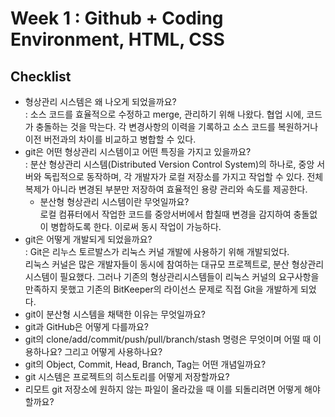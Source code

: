 # Week 1 : Github + Coding Environment, HTML, CSS
## Checklist
- 형상관리 시스템은 왜 나오게 되었을까요?   
: 소스 코드를 효율적으로 수정하고 merge, 관리하기 위해 나왔다. 협업 시에, 코드가 충돌하는 것을 막는다. 각 변경사항의 이력을 기록하고 소스 코드를 복원하거나 이전 버전과의 차이를 비교하고 병합할 수 있다.
- git은 어떤 형상관리 시스템이고 어떤 특징을 가지고 있을까요?   
: 분산 형상관리 시스템(Distributed Version Control System)의 하나로, 중앙 서버와 독립적으로 동작하며, 각 개발자가 로컬 저장소를 가지고 작업할 수 있다. 전체 복제가 아니라 변경된 부분만 저장하여 효율적인 용량 관리와 속도를 제공한다.   
  - 분산형 형상관리 시스템이란 무엇일까요?   
  로컬 컴퓨터에서 작업한 코드를 중앙서버에서 합칠때 변경을 감지하여 충돌없이 병합하도록 한다. 이로써 동시 작업이 가능하다.
- git은 어떻게 개발되게 되었을까요?   
: Git은 리누스 토르발스가 리눅스 커널 개발에 사용하기 위해 개발되었다.   
리눅스 커널은 많은 개발자들이 동시에 참여하는 대규모 프로젝트로, 분산 형상관리시스템이 필요했다. 그러나 기존의 형상관리시스템들이 리눅스 커널의 요구사항을 만족하지 못했고 기존의 BitKeeper의 라이선스 문제로 직접 Git을 개발하게 되었다.
- git이 분산형 시스템을 채택한 이유는 무엇일까요?
- git과 GitHub은 어떻게 다를까요?
- git의 clone/add/commit/push/pull/branch/stash 명령은 무엇이며 어떨 때 이용하나요? 그리고 어떻게 사용하나요?
- git의 Object, Commit, Head, Branch, Tag는 어떤 개념일까요? 
- git 시스템은 프로젝트의 히스토리를 어떻게 저장할까요?
- 리모트 git 저장소에 원하지 않는 파일이 올라갔을 때 이를 되돌리려면 어떻게 해야 할까요?

